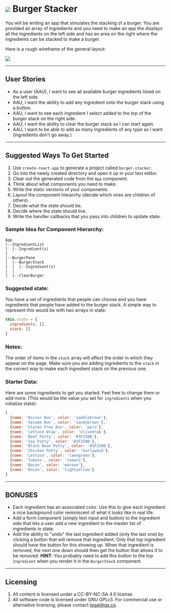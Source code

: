 # ![](https://ga-dash.s3.amazonaws.com/production/assets/logo-9f88ae6c9c3871690e33280fcf557f33.png) Burger Stacker

You will be writing an app that simulates the stacking of a burger. You are provided an array of ingredients and you need to make an app the displays all the ingredients on the left side and has an area on the right where the ingredients can be stacked to make a burger.

Here is a rough wireframe of the general layout:

![](https://i.imgur.com/beMtwGj.png)

___
## User Stories

* As a user (AAU), I want to see all available burger ingredients listed on the left side.
* AAU, I want the ability to add any ingredient onto the burger stack using a button.
* AAU, I want to see each ingredient I select added to the top of the burger stack on the right side.
* AAU, I want the ability to clear the burger stack so I can start again.
* AAU, I want to be able to add as many ingredients of any type as I want (ingredients don't go away.)

___
## Suggested Ways To Get Started

1. Use `create-react-app` to generate a project called `burger-stacker`.
2. Go into the newly created directory and open it up in your text editor.
3. Clear out the generated code from the `App` component.
4. Think about what components you need to make.
5. Write the static versions of your components.
6. Layout the component hierarchy (decide which ones are children of others).
7. Decide what the state should be.
8. Decide where the state should live.
9. Write the handler callbacks that you pass into children to update state.

### Sample Idea for Component Hierarchy:

```
App
|--IngredientList
|  |--Ingredient(s)
|
|--BurgerPane
|  |--BurgerStack
|  |  |--Ingredient(s)
|  |
|  |--ClearBurger
```

### Suggested state:

You have a set of ingredients that people can choose and you have ingredients that people have added to the burger stack. A simple way to represent this would be with two arrays in state:

```js
this.state = {
  ingredients: [],
  stack: []
}
```

### Notes:

The order of items in the `stack` array will affect the order in which they appear on the page. Make sure you are adding ingredients to the `stack` in the correct way to make each ingredient stack on the previous one.

### Starter Data:

Here are some ingredients to get you started. Feel free to change them or add more. (This would be the value you set for `ingredients` when you initialize state):

```js
[
  {name: 'Kaiser Bun', color: 'saddlebrown'},
  {name: 'Sesame Bun', color: 'sandybrown'},
  {name: 'Gluten Free Bun', color: 'peru'},
  {name: 'Lettuce Wrap', color: 'olivedrab'},
  {name: 'Beef Patty', color: '#3F250B'},
  {name: 'Soy Patty', color: '#3F250B'},
  {name: 'Black Bean Patty', color: '#3F250B'},
  {name: 'Chicken Patty', color: 'burlywood'},
  {name: 'Lettuce', color: 'lawngreen'},
  {name: 'Tomato', color: 'tomato'},
  {name: 'Bacon', color: 'maroon'},
  {name: 'Onion', color: 'lightyellow'}
]
```
___
## BONUSES

* Each ingredient has an associated color. Use this to give each ingredient a nice background color reminiscent of what it looks like in real life.
* Add a form component (simply text input and button) to the ingredient side that lets a user add a new ingredient to the master list of ingredients in state.
* Add the ability to "undo" the last ingredient added (only the last one) by clicking a button that will remove that ingredient. Only that top ingredient should have the button for this showing up. When that ingredient is removed, the next one down should then get the button that allows it to be removed. **HINT**: You probably need to add this button to the top `Ingredient` when you render it in the `BurgerStack` component.
___
## Licensing
1. All content is licensed under a CC-BY-NC-SA 4.0 license.
2. All software code is licensed under GNU GPLv3. For commercial use or alternative licensing, please contact legal@ga.co.